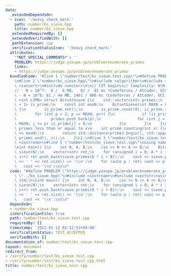 ```yaml
---
data:
  _extendedDependsOn:
  - icon: ':heavy_check_mark:'
    path: number/bs_sieve.hpp
    title: number/bs_sieve.hpp
  _extendedRequiredBy: []
  _extendedVerifiedWith: []
  _pathExtension: cpp
  _verificationStatusIcon: ':heavy_check_mark:'
  attributes:
    '*NOT_SPECIAL_COMMENTS*': ''
    PROBLEM: https://judge.yosupo.jp/problem/enumerate_primes
    links:
    - https://judge.yosupo.jp/problem/enumerate_primes
  bundledCode: "#line 1 \"number/test/bs_sieve.test.cpp\"\n#define PROBLEM \"https://judge.yosupo.jp/problem/enumerate_primes\"\
    \n#line 2 \"number/bs_sieve.hpp\"\n#include <algorithm>\n#include <bitset>\n#include\
    \ <cassert>\n#include <vector>\n\n// CUT begin\n// Complexity: O(N log log N):\n\
    // - N = 10^7:  8 /  6 MB,   62 /  81 ms (Codeforces / AtCoder, GCC C++17)\n//\
    \ - N = 10^8: 61 / 44 MB, 1481 / 866 ms (Codeforces / AtCoder, GCC C++17)\ntemplate\
    \ <int LIMN> struct BitsetSieve {\n    std::vector<int> primes;\n    std::bitset<LIMN\
    \ + 1> is_prime;\n    const int maxN;\n    BitsetSieve(int MAXN = LIMN) : maxN(MAXN)\
    \ {\n        is_prime.set();\n        is_prime.reset(0), is_prime.reset(1);\n\
    \        for (int p = 2; p <= MAXN; p++) {\n            if (is_prime[p]) {\n \
    \               primes.push_back(p);\n                for (int j = p * 2; j <=\
    \ MAXN; j += p) is_prime[j] = 0;\n            }\n        }\n    }\n    // Count\
    \ primes less than or equal to x\n    int prime_counting(int x) {\n        assert(x\
    \ <= maxN);\n        return std::distance(primes.begin(), std::upper_bound(primes.begin(),\
    \ primes.end(), x));\n    }\n};\n#line 3 \"number/test/bs_sieve.test.cpp\"\n#include\
    \ <iostream>\n#line 5 \"number/test/bs_sieve.test.cpp\"\nusing namespace std;\n\
    \nint main() {\n    int N, A, B;\n    cin >> N >> A >> B;\n    BitsetSieve<500000001>\
    \ sieve(N);\n    vector<int> ret;\n    for (unsigned i = 0; A * i + B < sieve.primes.size();\
    \ i++) ret.push_back(sieve.primes[A * i + B]);\n    cout << sieve.primes.size()\
    \ << ' ' << ret.size() << '\\n';\n    for (auto p : ret) cout << p << ' ';\n \
    \   cout << '\\n';\n}\n"
  code: "#define PROBLEM \"https://judge.yosupo.jp/problem/enumerate_primes\"\n#include\
    \ \"../bs_sieve.hpp\"\n#include <iostream>\n#include <vector>\nusing namespace\
    \ std;\n\nint main() {\n    int N, A, B;\n    cin >> N >> A >> B;\n    BitsetSieve<500000001>\
    \ sieve(N);\n    vector<int> ret;\n    for (unsigned i = 0; A * i + B < sieve.primes.size();\
    \ i++) ret.push_back(sieve.primes[A * i + B]);\n    cout << sieve.primes.size()\
    \ << ' ' << ret.size() << '\\n';\n    for (auto p : ret) cout << p << ' ';\n \
    \   cout << '\\n';\n}\n"
  dependsOn:
  - number/bs_sieve.hpp
  isVerificationFile: true
  path: number/test/bs_sieve.test.cpp
  requiredBy: []
  timestamp: '2021-01-12 02:12:53+09:00'
  verificationStatus: TEST_ACCEPTED
  verifiedWith: []
documentation_of: number/test/bs_sieve.test.cpp
layout: document
redirect_from:
- /verify/number/test/bs_sieve.test.cpp
- /verify/number/test/bs_sieve.test.cpp.html
title: number/test/bs_sieve.test.cpp
---
```


